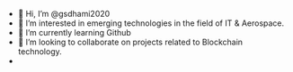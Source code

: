 - 👋 Hi, I’m @gsdhami2020
- 👀 I’m interested in emerging technologies in the field of IT & Aerospace.
- 🌱 I’m currently learning Github
- 💞️ I’m looking to collaborate on projects related to Blockchain technology.
-

<!---
gsdhami2020/gsdhami2020 is a ✨ special ✨ repository because its `README.md` (this file) appears on your GitHub profile.
You can click the Preview link to take a look at your changes.
--->
